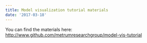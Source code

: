 ```yaml
---
title: Model visualization tutorial materials
date: '2017-03-18'
---
```


You can find the materials here:
http://www.github.com/metrumresearchgroup/model-vis-tutorial
